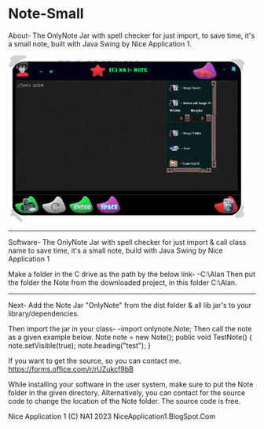 # Note-Small
About- The OnlyNote Jar with spell checker for just import, to save time, it's a small note, built with Java Swing by Nice Application 1. 

<img src="NA Note0.gif" height="340px"><hr>

Software-
The OnlyNote Jar with spell checker for just import & call class name to save time, it's a small note, build with Java Swing by Nice Application 1

Make a folder in the C drive as the path by the below link- 
-C:\Alan 
Then put the folder the Note from the downloaded project, in this folder C:\Alan.
__________________________________________________________________________________
Next-
Add the Note Jar "OnlyNote" from the dist folder & all lib jar's to your library/dependencies.

Then import the jar in your class-
-import onlynote.Note;
Then call the note as a given example below. 
Note note = new Note();
    public void TestNote() {
        note.setVisible(true);
        note.heading("test");
    }
    
If you want to get the source, so you can contact me. https://forms.office.com/r/rUZukcf9bB

While installing your software in the user system, make sure to put the Note folder in the given directory. Alternatively, you can contact for the source code to change the location of the Note folder. The source code is free.

Nice Application 1
(C) NA1 2023
NiceApplication1.BlogSpot.Com

